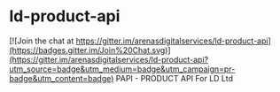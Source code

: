 # ld-product-api

[![Join the chat at https://gitter.im/arenasdigitalservices/ld-product-api](https://badges.gitter.im/Join%20Chat.svg)](https://gitter.im/arenasdigitalservices/ld-product-api?utm_source=badge&utm_medium=badge&utm_campaign=pr-badge&utm_content=badge)
PAPI - PRODUCT API For LD Ltd
